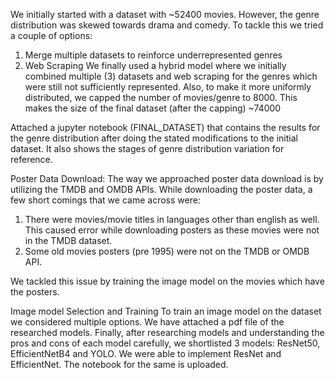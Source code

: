 We initially started with a dataset with ~52400 movies. However, the genre distribution was skewed towards drama and comedy. To tackle this we tried a couple of options: 
1. Merge multiple datasets to reinforce underrepresented genres
2. Web Scraping
We finally used a hybrid model where we initially combined multiple (3) datasets and web scraping for the genres which were still not sufficiently represented.
Also, to make it more uniformly distributed, we capped the number of movies/genre to 8000. This makes the size of the final dataset (after the capping) ~74000
  
Attached a jupyter notebook (FINAL_DATASET) that contains the results for the genre distribution after doing the stated modifications to the initial dataset. 
It also shows the stages of genre distribution variation for reference. 

Poster Data Download:
The way we approached poster data download is by utilizing the TMDB and OMDB APIs. While downloading the poster data, a few short comings that we came across were: 
1. There were movies/movie titles in languages other than english as well. This caused error while downloading posters as these movies were not in the TMDB dataset.
2. Some old movies posters (pre 1995) were not on the TMDB or OMDB API.

We tackled this issue by training the image model on the movies which have the posters. 

Image model Selection and Training
To train an image model on the dataset we considered multiple options. We have attached a pdf file of the researched models. Finally, after researching models and understanding the pros and cons of each model carefully, we shortlisted 3 models: ResNet50, EfficientNetB4 and YOLO. We were able to implement ResNet and EfficientNet. The notebook for the same is uploaded.  
